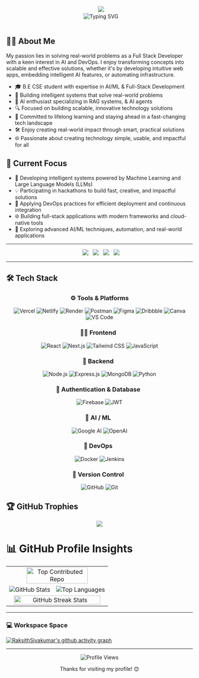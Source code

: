 <div align="center">
  <img src="https://capsule-render.vercel.app/api?type=waving&height=300&color=gradient&text=Raksith%20S%20S" />
</div>

<div align="center">
  <img src="https://readme-typing-svg.herokuapp.com?font=Fira+Code&weight=600&size=38&duration=4000&pause=1000&color=38BDF8&center=true&vCenter=true&width=900&height=110&lines=Full+Stack+Engineer;AI%2FML+Innovator;DevOps+Specialist;Writing+Maintainable+Code;AI+Enthusiast;Problem+Solver;Tech+Explorer" alt="Typing SVG" />
</div>
</br>

## 👨‍💻 About Me
My passion lies in solving real-world problems as a Full Stack Developer with a keen interest in AI and DevOps. I enjoy transforming concepts into scalable and effective solutions, whether it's by developing intuitive web apps, embedding intelligent AI features, or automating infrastructure.

- 🎓 B.E CSE student with expertise in AI/ML & Full-Stack Development
- 🚀 Building intelligent systems that solve real-world problems
- 🧠 AI enthusiast specializing in RAG systems, & AI agents
- 🔍 Focused on building scalable, innovative technology solutions
- 🌱 Committed to lifelong learning and staying ahead in a fast-changing tech landscape
- 🛠️ Enjoy creating real-world impact through smart, practical solutions
- 🌐 Passionate about creating technology simple, usable, and impactful for all


## 🎯 Current Focus

- 🤖 Developing intelligent systems powered by Machine Learning and Large Language Models (LLMs)
- 💡 Participating in hackathons to build fast, creative, and impactful solutions
- 🔄 Applying DevOps practices for efficient deployment and continuous integration
- 🌐 Building full-stack applications with modern frameworks and cloud-native tools
- 🧠 Exploring advanced AI/ML techniques, automation, and real-world applications

---
<div align="center">
  <a href="https://www.linkedin.com/in/raksith-s-s-2aa49928b"><img src="https://img.shields.io/badge/LinkedIn-0077B5?style=for-the-badge&logo=linkedin&logoColor=white"/></a>
  <a href="mailto:r.risivandev@gmail.com.com"><img src="https://img.shields.io/badge/Gmail-D14836?style=for-the-badge&logo=gmail&logoColor=white"/></a>
  <a href="https://github.com/RaksithSivakumar"><img src="https://img.shields.io/badge/GitHub-100000?style=for-the-badge&logo=github&logoColor=white"/></a>
  <a href="https://leetcode.com/u/RaksithSivakumar"><img src="https://img.shields.io/badge/LeetCode-FFA116?style=for-the-badge&logo=leetcode&logoColor=black"/></a>
</div>

---



## 🛠️ Tech Stack

<div align="center">

### ⚙️ Tools & Platforms
![Vercel](https://img.shields.io/badge/vercel-%23000000.svg?style=for-the-badge&logo=vercel&logoColor=white)
![Netlify](https://img.shields.io/badge/netlify-%23000000.svg?style=for-the-badge&logo=netlify&logoColor=#00C7B7)
![Render](https://img.shields.io/badge/Render-%46E3B7.svg?style=for-the-badge&logo=render&logoColor=white)
![Postman](https://img.shields.io/badge/Postman-FF6C37?style=for-the-badge&logo=postman&logoColor=white)
![Figma](https://img.shields.io/badge/figma-%23F24E1E.svg?style=for-the-badge&logo=figma&logoColor=white)
![Dribbble](https://img.shields.io/badge/Dribbble-EA4C89?style=for-the-badge&logo=dribbble&logoColor=white)
![Canva](https://img.shields.io/badge/Canva-%2300C4CC.svg?style=for-the-badge&logo=Canva&logoColor=white)
![VS Code](https://img.shields.io/badge/VS_Code-007ACC?style=for-the-badge&logo=visual-studio-code&logoColor=white)


### 🧑‍🎨 Frontend  
![React](https://img.shields.io/badge/React-20232A?style=for-the-badge&logo=react&logoColor=61DAFB)
![Next.js](https://img.shields.io/badge/Next.js-000000?style=for-the-badge&logo=next.js&logoColor=white)
![Tailwind CSS](https://img.shields.io/badge/Tailwind_CSS-38B2AC?style=for-the-badge&logo=tailwind-css&logoColor=white)
![JavaScript](https://img.shields.io/badge/JavaScript-F7DF1E?style=for-the-badge&logo=javascript&logoColor=black)

### 🧠 Backend  
![Node.js](https://img.shields.io/badge/Node.js-43853D?style=for-the-badge&logo=node.js&logoColor=white)
![Express.js](https://img.shields.io/badge/Express.js-404D59?style=for-the-badge&logo=express&logoColor=white)
![MongoDB](https://img.shields.io/badge/MongoDB-4EA94B?style=for-the-badge&logo=mongodb&logoColor=white)
![Python](https://img.shields.io/badge/Python-3776AB?style=for-the-badge&logo=python&logoColor=white)

### 🔐 Authentication & Database  
![Firebase](https://img.shields.io/badge/Firebase-FFCA28?style=for-the-badge&logo=firebase&logoColor=black)
![JWT](https://img.shields.io/badge/JWT-000000?style=for-the-badge&logo=jsonwebtokens&logoColor=white)

### 🧠 AI / ML  
![Google AI](https://img.shields.io/badge/Google_AI-4285F4?style=for-the-badge&logo=google&logoColor=white)
![OpenAI](https://img.shields.io/badge/OpenAI-412991?style=for-the-badge&logo=openai&logoColor=white)

### 🚀 DevOps  
![Docker](https://img.shields.io/badge/Docker-2496ED?style=for-the-badge&logo=docker&logoColor=white)
![Jenkins](https://img.shields.io/badge/Jenkins-D24939?style=for-the-badge&logo=jenkins&logoColor=white)

### 📁 Version Control  
![GitHub](https://img.shields.io/badge/GitHub-181717?style=for-the-badge&logo=github&logoColor=white)
![Git](https://img.shields.io/badge/Git-F05032?style=for-the-badge&logo=git&logoColor=white)

</div>


## 🏆 GitHub Trophies
<div align="center">

![](https://github-trophies.vercel.app/?username=RaksithSivakumar&theme=algolia&no-frame=true&no-bg=true&margin-w=4)

</div>



# 📊 GitHub Profile Insights

<table align="center">
  <tr>
    <td colspan="2" align="center">
      <!-- Top Contributed Repo -->
      <img src="https://github-contributor-stats.vercel.app/api?username=RaksithSivakumar&limit=5&theme=algolia&combine_all_yearly_contributions=true&hide_border=true" alt="Top Contributed Repo" width="80%" />
    </td>
  </tr>
  <tr>
    <td align="center">
      <!-- GitHub Stats Card -->
      <img src="https://github-readme-stats.vercel.app/api?username=RaksithSivakumar&theme=algolia&hide_border=true&include_all_commits=false&count_private=false" alt="GitHub Stats" />
    </td>
    <td align="center">
      <!-- Top Languages Card -->
      <img src="https://github-readme-stats.vercel.app/api/top-langs/?username=RaksithSivakumar&theme=algolia&hide_border=true&layout=compact" alt="Top Languages" />
    </td>
  </tr>
  <tr>
    <td colspan="2" align="center">
      <!-- GitHub Streak Stats -->
      <img src="https://nirzak-streak-stats.vercel.app/?user=RaksithSivakumar&theme=algolia&hide_border=true" alt="GitHub Streak Stats" width="95%" />
    </td>
  </tr>
</table>

---

### 💻 Workspace Space

[![RaksithSivakumar's github activity graph](https://github-readme-activity-graph.vercel.app/graph?username=RaksithSivakumar&bg_color=050f2c&color=f8f7f7&line=2dde98&point=f8f6f6&area=true&hide_border=true)](https://github.com//github-readme-activity-graph)


---

<div align="center">
  <img src="https://komarev.com/ghpvc/?username=RaksithSivakumar&style=flat-square&color=blue" alt="Profile Views" />
  <p>Thanks for visiting my profile! 😊</p>
</div>
